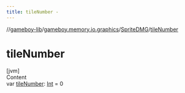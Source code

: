 ```yaml
---
title: tileNumber -
---
```

//[gameboy-lib](../../index.md)/[gameboy.memory.io.graphics](../index.md)/[SpriteDMG](index.md)/[tileNumber](tile-number.md)



# tileNumber  
[jvm]  
Content  
var [tileNumber](tile-number.md): [Int](https://kotlinlang.org/api/latest/jvm/stdlib/kotlin/-int/index.html) = 0  



